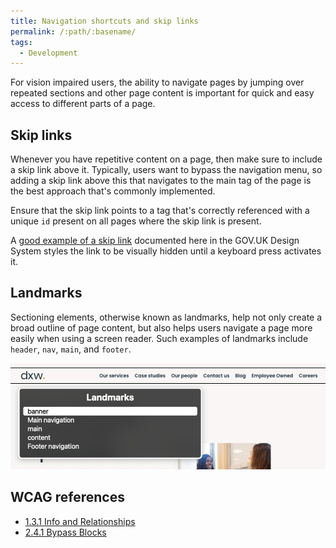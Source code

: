 ```yaml
---
title: Navigation shortcuts and skip links
permalink: /:path/:basename/
tags:
  - Development
---
```

For vision impaired users, the ability to navigate pages by jumping over repeated sections and other page content is important for quick and easy access to different parts of a page.

## Skip links

Whenever you have repetitive content on a page, then make sure to include a skip link above it. Typically, users want to bypass the navigation menu, so adding a skip link above this that navigates to the main tag of the page is the best approach that's commonly implemented.

Ensure that the skip link points to a tag that's correctly referenced with a unique `id` present on all pages where the skip link is present.

A [good example of a skip link](https://design-system.service.gov.uk/components/skip-link/) documented here in the GOV.UK Design System styles the link to be visually hidden until a keyboard press activates it.

## Landmarks

Sectioning elements, otherwise known as landmarks, help not only create a broad outline of page content, but also helps users navigate a page more easily when using a screen reader. Such examples of landmarks include `header`, `nav`, `main`, and `footer`.

![VoiceOver example showing landmarks dialog in the rotor menu](/src/assets/images/screenshot-2023-06-30-at-11.44.51.png "VoiceOver dialog showing rotor menu")

## WCAG references

* [1.3.1 Info and Relationships](https://www.w3.org/WAI/WCAG20/quickref/?showtechniques=14%2C128&currentsidebar=%23col_overview#content-structure-separation-programmatic)
* [2.4.1 Bypass Blocks](https://www.w3.org/WAI/WCAG20/quickref/?showtechniques=14%2C128&currentsidebar=%23col_overview#navigation-mechanisms-skip)